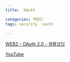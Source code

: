 ```yaml
---
title:  OAuth

categories: 백엔드 
tags: security  oauth
 
---
```


  
  
[WEB2 - OAuth 2.0 - 생활코딩](https://opentutorials.org/course/3405)  
  
  
[YouTube](https://www.youtube.com/watch?v=y0xMXlOAfss&list=WL&index=15&t=1190s)  
